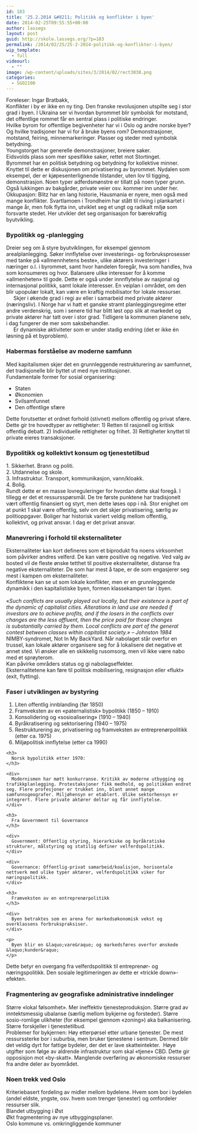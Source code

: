 ```yaml
---
id: 183
title: '25.2.2014 &#8211; Politikk og konflikter i byen'
date: 2014-02-25T09:55:55+00:00
author: lassegs
layout: post
guid: http://skole.lassegs.org/?p=183
permalink: /2014/02/25/25-2-2014-politikk-og-konflikter-i-byen/
wip_template:
  - full
videourl:
  - ""
image: /wp-content/uploads/sites/3/2014/02/rect3038.png
categories:
  - SGO2100
---
```

<div>
  Foreleser: Ingar Bratbakk,
</div>

<div>
</div>

<div>
  Konflikter i by er ikke en ny ting. Den franske revolusjonen utspilte seg i stor grad i byen. I Ukraina ser vi hvordan byrommet blir symbolsk for motstand, det offentlige rommet får en sentral plass i politiske endringer.
</div>

<div>
</div>

<div>
  Hvilke byrom for offentlige begivenheter har vi i Oslo og andre norske byer? Og hvilke tradisjoner har vi for å bruke byens rom? Demonstrasjoner, motstand, feiring, minnemarkeringer. Plasser og steder med symbolsk betydning.
</div>

<div>
  Youngstorget har generelle demonstrasjoner, breiere saker.
</div>

<div>
  Eidsvolds plass som mer spesifikke saker, rettet mot Stortinget.
</div>

<div>
</div>

<!--more-->

<div>
  Byrommet har en politisk betydning og betydning for kollektive minner. Knyttet til dette er diskusjonen om privatisering av byrommet. Nydalen som eksempel, der er kjøpesenterlignende tilstander, uten lov til tigging, demonstrasjon. Noen typer adferdsmønstre er tillatt på noen typer grunn. Også lukkingen av bakgårder, private veier osv. kommer inn under her.
</div>

<div>
</div>

<div>
  Okkupasjon: Blitz har en lang historie, Hausmania er nyere, men også med mange konflikter. Svartlamoen i Trondheim har stått til riving i plankartet i mange år, men folk flytta inn, utviklet seg et ungt og radikalt miljø som forsvarte stedet. Her utvikler det seg organisasjon for bærekraftig byutvikling.
</div>

### Bypolitikk og -planlegging

<div>
  Dreier seg om å styre byutviklingen, for eksempel gjennom arealplanlegging. Søker innflytelse over investerings- og forbruksprosesser med tanke på &laquo;allmennhetens beste&raquo;, ulike aktørers investeringer i næringer o.l. i byrommet, samt hvor handelen foregår, hva som handles, hva som konsumeres og hvor. Balansere ulike interesser for å komme &laquo;allmenheten&raquo; til gode. Dette er også under innnflytelse av nasjonal og internasjonal politikk, samt lokale interesser. En veiplan i området, om den blir upopulær lokalt, kan være en kraftig mobilisator for lokale ressurser.
</div>

<div>
       Skjer i økende grad i regi av eller i samarbeid med private aktører (næringsliv). I Norge har vi hatt et ganske stramt planleggingsregime etter andre verdenskrig, som i senere tid har blitt løst opp slik at markedet og private aktører har tatt over i stor grad. Tidligere la kommunen planene selv, i dag fungerer de mer som saksbehandler.
</div>

<div>
       Er dynamiske aktiviteter som er under stadig endring (det er ikke én løsning på et byproblem).
</div>

### Habermas forståelse av moderne samfunn

<div>
  Med kapitalismen skjer det en grunnleggende restrukturering av samfunnet, det tradisjonelle blir byttet ut med nye institusjoner.
</div>

<div>
</div>

<div>
  Fundamentale former for sosial organisering:
</div>

<div>
  <ul>
    <li>
      Staten
    </li>
    <li>
      Økonomien
    </li>
    <li>
      Svilsamfunnet
    </li>
    <li>
      Den offentlige sfære
    </li>
  </ul>
  
  <div>
    Dette forutsetter et ordnet forhold (stivnet) mellom offentlig og privat sfære. Dette gir tre hovedtyper av rettigheter: 1) Retten til rasjonell og kritisk offentlig debatt. 2) Individuelle rettigheter og frihet. 3) Rettigheter knyttet til private eieres transaksjoner.
  </div>
  
  <div>
  </div>
  
  <h3>
    Bypolitikk og kollektivt konsum og tjenestetilbud
  </h3>
  
  <div>
    1. Sikkerhet. Brann og politi.
  </div>
  
  <div>
    2. Utdannelse og skole.
  </div>
  
  <div>
    3. Infrastruktur. Transport, kommunikasjon, vann/kloakk.
  </div>
  
  <div>
    4. Bolig.
  </div>
  
  <div>
    Rundt dette er en masse lovreguleringer for hvordan dette skal foregå. I tillegg er det et ressursspørsmål. De tre første punktene har tradisjonelt vært offentlig finansiert og styrt, men dette løses opp i nå. Stor enighet om at punkt 1 skal være offentlig, selv om det skjer privatisering, særlig av politioppgaver. Boliger har historisk variert veldig mellom offentlig, kollektivt, og privat ansvar. I dag er det privat ansvar.
  </div>
  
  <h3>
    Manøvrering i forhold til eksternaliteter
  </h3>
  
  <div>
    Eksternaliteter kan kort defineres som et biprodukt fra noens virksomhet som påvirker andres velferd. De kan være positive og negative. Ved valg av bosted vil de fleste ønske tetthet til positive eksternaliteter, distanse fra negative eksternaliteter. De som har mest å tape, er de som engasjerer seg mest i kampen om eksternaliteter.
  </div>
  
  <div>
    Konfliktene kan se ut som lokale konflikter, men er en grunnleggende dynamikk i den kapitalistiske byen, formen klassekampen tar i byen.
  </div>
  
  <div>
    <br clear="none" />&laquo;<em>Such conflicts are usually played out locally, but their existence is part of the dynamic of capitalist cities. Alterations in land use are needed if investors are to achieve profits, and if the losers in the conflicts over changes are the less affluent, then the price paid for those changes is substantially carried by them. Local conflicts are part of the general contest between classes within capitalist society.&raquo; &#8211; Johnston 1984</em>
  </div>
  
  <div>
    NIMBY-syndromet, Not In My BackYard. Når nabolaget står overfor en trussel, kan lokale aktører organisere seg for å lokalisere det negative et annet sted. Vi ønsker alle en skikkelig rusomsorg, men vil ikke være nabo med et sprøyterom.
  </div>
  
  <div>
    Kan påvirke områders status og gi nabolagseffekter.
  </div>
  
  <div>
  </div>
  
  <div>
    Eksternalitetene kan føre til politisk mobilisering, resignasjon eller &laquo;flukt&raquo; (exit, flytting).
  </div>
  
  <h3>
    Faser i utviklingen av bystyring
  </h3>
  
  <div>
    <ol>
      <li>
        Liten offentlig innblanding (før 1850)
      </li>
      <li>
        Framveksten av en &laquo;paternalistisk&raquo; bypolitikk (1850 &#8211; 1910)
      </li>
      <li>
        Konsolidering og &laquo;sosioalisering&raquo; (1910 &#8211; 1940)
      </li>
      <li>
        Byråkratisering og sektorisering (1940 &#8211; 1975)
      </li>
      <li>
        Restrukturering av, privatisering og framveksten av entreprenørpolitikk (etter ca. 1975)
      </li>
      <li>
        Miljøpolitisk innflytelse (etter ca 1990)
      </li>
    </ol>
    
    <h3>
      Norsk bypolitikk etter 1970:
    </h3>
    
    <div>
      Modernismen har møtt konkurranse. Kritikk av moderne utbygging og trafikkplanlegging. Protestaksjoner fikk medhold, og politikken endret seg. Flere profesjoner er trukket inn, blant annet mange samfunnsgeografer. Miljøhensyn er etablert. Ulike sektorhensyn er integrert. Flere private aktører deltar og får innflytelse.
    </div>
    
    <h3>
      Fra Government til Governance
    </h3>
    
    <div>
      Government: Offentlig styring, hierarkiske og byråkratiske strukturer, målstyring og statilig definer velferdspolitikk.
    </div>
    
    <div>
      Governance: Offentlig-privat samarbeid/koalisjon, horisontale nettverk med ulike typer aktører, velferdspolitikk viker for næringspolitikk.
    </div>
    
    <h3>
      Framveksten av en entreprenørpolitikk
    </h3>
    
    <div>
      Byen betraktes som en arena for markedsøkonomisk vekst og overklassens forbrukspraksiser.
    </div>
    
    <p>
      Byen blir en &laquo;vare&raquo; og markedsføres overfor ønskede &laquo;kunder&raquo;
    </p>
  </div>
  
  <div>
    Dette betyr en overgang fra velferdspolitikk til entreprenør- og næringspolitikk. Den sosiale legitimeringen av dette er &laquo;trickle down&raquo;-efekten.
  </div>
  
  <h3>
    Fragmentering av geografiske administrative inndelinger
  </h3>
  
  <div>
    Større &laquo;lokal følsomhet&raquo;. Mer ineffektiv tjenesteproduksjon. Større grad av inntektsmessig ubalanse (særlig mellom bykjerne og forsteder). Større sosio-romlige ulikheter (for eksempel gjennom &laquo;zoning&raquo;) aka balkanisering. Større forskjeller i tjenestetilbud.
  </div>
  
  <div>
  </div>
  
  <div>
    Problemer for bykjernen: Høy etterpørsel etter urbane tjenester. De mest ressurssterke bor i suburbia, men bruker tjenestene i sentrum. Dermed blir det veldig dyrt for fattige bydeler, der det er lave skatteintekter.  Høye utgifter som følge av aldrende infrastruktur som skal &laquo;tjene&raquo; CBD. Dette gir opposisjon mot &laquo;by-skatt&raquo;. Manglende overføring av økonomiske ressurser fra andre deler av byområdet.
  </div>
  
  <h3>
    Noen trekk ved Oslo
  </h3>
  
  <div>
    Kriteriebasert fordeling av midler mellom bydelene. Hvem som bor i bydelen (andel eldste, yngste, osv. hvem som trenger tjenester) og omfordeler ressurser slik.
  </div>
  
  <div>
    Blandet utbygging i Øst
  </div>
  
  <div>
    Økt fragmentering av nye utbyggingsplaner.
  </div>
  
  <div>
    Oslo kommune vs. omkringliggende kommuner
  </div>
</div>

<div>
  <br clear="none" /><img src="https://i2.wp.com/www.evernote.com/shard/s116/res/a8e2de5c-1170-4e01-a1de-0ec6b5b1f229/rect3038.png?w=700&#038;ssl=1" alt="" name="a8e2de5c-1170-4e01-a1de-0ec6b5b1f229" data-recalc-dims="1" />
</div>